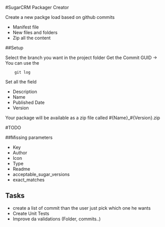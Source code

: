 #SugarCRM Packager Creator

Create a new packge load based on github commits

* Manifest file
* New files and folders
* Zip all the content

##Setup

Select the branch you want in the project folder
Get the Commit GUID -> You can use the 
```shell
	git log 
```

Set all the field

* Description
* Name
* Published Date
* Version

Your package will be available as a zip file called #{Name}_#{Version}.zip

#TODO

##Missing parameters 

* Key
* Author
* Icon
* Type
* Readme
* acceptable_sugar_versions
* exact_matches

## Tasks
* create a list of commit than the user just pick which one he wants
* Create Unit Tests
* Improve da validations (Folder, commits..)